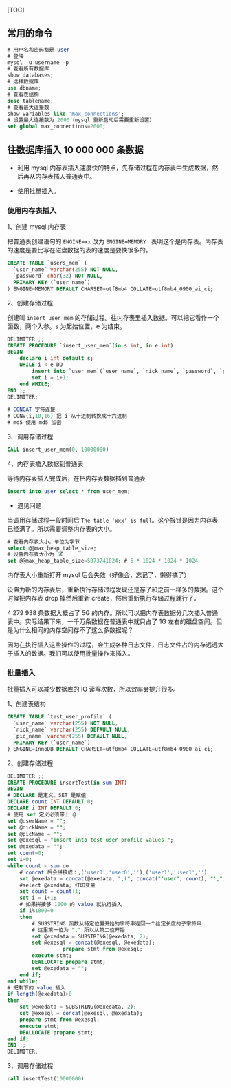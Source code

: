 [TOC]

## 常用的命令

```sql
# 用户名和密码都是 user
# 登陆
mysql -u username -p
# 查看所有数据库
show databases;
# 选择数据库
use dbname;
# 查看表结构
desc tablename;
# 查看最大连接数
show variables like 'max_connections';
# 设置最大连接数为 2000（mysql 重新启动后需要重新设置）
set global max_connections=2000;
```

## 往数据库插入 10 000 000 条数据

- 利用 mysql 内存表插入速度快的特点，先存储过程在内存表中生成数据，然后再从内存表插入普通表中。

- 使用批量插入。

### 使用内存表插入

1、创建 mysql 内存表

把普通表创建语句的 `ENGINE=xx` 改为 `ENGINE=MEMORY ` 表明这个是内存表。内存表的速度是要比写在磁盘数据的表的速度是要快很多的。

```sql
CREATE TABLE `users_mem` (
  `user_name` varchar(255) NOT NULL,
  `password` char(32) NOT NULL,
  PRIMARY KEY (`user_name`)
) ENGINE=MEMORY DEFAULT CHARSET=utf8mb4 COLLATE=utf8mb4_0900_ai_ci;
```

2、创建存储过程

创建叫 `insert_user_mem` 的存储过程。往内存表里插入数据。可以把它看作一个函数，两个入参。s 为起始位置，e 为结束。

```sql
DELIMITER ;;
CREATE PROCEDURE `insert_user_mem`(in s int, in e int)
BEGIN
    declare i int default s;
    WHILE i < e DO
        insert into `user_mem`(`user_name`, `nick_name`, `password`, `pic_name`) values (CONCAT('user', CONV(i,10,16)), CONCAT('user', CONV(i,10,16)), md5(CONCAT('user', CONV(i,10,16))), "");
        set i = i+1;
    end WHILE;
END ;;
DELIMITER;
 
# CONCAT 字符连接
# CONV(i,10,16) 把 i 从十进制转换成十六进制
# md5 使用 md5 加密
```

3、调用存储过程

```sql
CALL insert_user_mem(0, 10000000)
```

4、内存表插入数据到普通表

等待内存表插入完成后，在把内存表数据插到普通表

```sql
insert into user select * from user_mem;
```

- 遇见问题

当调用存储过程一段时间后 `The table 'xxx' is full`。这个报错是因为内存表已经满了。所以需要调整内存表的大小。

```sql
# 查看内存表大小。单位为字节
select @@max_heap_table_size;
# 设置内存表大小为 5G
set @@max_heap_table_size=5073741824; # 5 * 1024 * 1024 * 1024
```

内存表大小重新打开 mysql 后会失效（好像会，忘记了，懒得搞了）

设置为新的内存表后，重新执行存储过程发现还是存了和之前一样多的数据。这个时候把内存表 drop 掉然后重新 create，然后重新执行存储过程就行了。

4 279 938 条数据大概占了 5G 的内存。所以可以把内存表数据分几次插入普通表中。实际结果下来，一千万条数据在普通表中就只占了 1G 左右的磁盘空间。但是为什么相同的内存空间存不了这么多数据呢？

因为在执行插入这些操作的过程，会生成各种日志文件，日志文件占的内存远远大于插入的数据。我们可以使用批量操作来插入。

### 批量插入

批量插入可以减少数据库的 IO 读写次数，所以效率会提升很多。

1、创建表结构

```sql
CREATE TABLE `test_user_profile` (
  `user_name` varchar(255) NOT NULL,
  `nick_name` varchar(255) DEFAULT NULL,
  `pic_name` varchar(255) DEFAULT NULL,
  PRIMARY KEY (`user_name`)
) ENGINE=InnoDB DEFAULT CHARSET=utf8mb4 COLLATE=utf8mb4_0900_ai_ci;
```

2、创建存储过程

```sql
DELIMITER ;;
CREATE PROCEDURE insertTest(in sum INT)
BEGIN
# DECLARE 是定义。SET 是赋值
DECLARE count INT DEFAULT 0;
DECLARE i INT DEFAULT 0;
# 使用 set 定义必须带上 @
set @userName = "";
set @nickName = "";
set @picName = "";
set @exesql = "insert into test_user_profile values ";
set @exedata = "";
set count=0;
set i=0;
while count < sum do
    # concat 后会拼接成：,('user0','user0',''),('user1','user1','')
    set @exedata = concat(@exedata, ",(", concat("'user", count), "',", concat("'user", count), "',", "''", ")");
    #select @exedata; 打印变量
    set count = count+1;
    set i = i+1;    
    # 如果拼接够 1000 的 value 就执行插入
    if i%1000=0
    then
        # SUBSTRING 函数从特定位置开始的字符串返回一个给定长度的子字符串
        # 这里第一位为 "," 所以从第二位开始
        set @exedata = SUBSTRING(@exedata, 2);
        set @exesql = concat(@exesql, @exedata);
                  prepare stmt from @exesql;
        execute stmt;    
        DEALLOCATE prepare stmt;
        set @exedata = "";    
    end if;
end while;
# 把剩下的 value 插入
if length(@exedata)>0 
then
    set @exedata = SUBSTRING(@exedata, 2);
    set @exesql = concat(@exesql, @exedata);
    prepare stmt from @exesql;
    execute stmt;    
    DEALLOCATE prepare stmt;
end if;
END ;;
DELIMITER;
```

3、调用存储过程

```sql
call insertTest(10000000)
```
